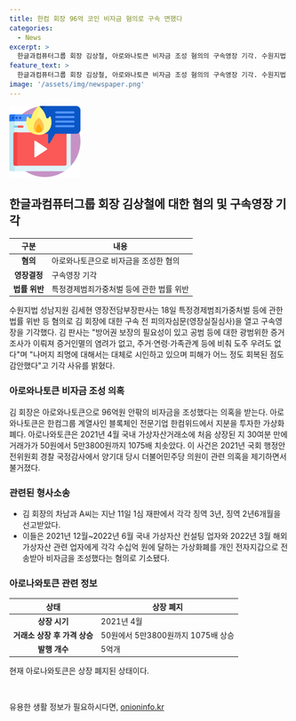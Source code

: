 ```yaml
---
title: 한컴 회장 96억 코인 비자금 혐의로 구속 면했다
categories:
  - News
excerpt: >
  한글과컴퓨터그룹 회장 김상철, 아로와나토큰 비자금 조성 혐의의 구속영장 기각. 수원지법 판사는 피의자심문 후 방어권 보장 필요, 도주 우려 없음이라며 구속영장 기각 결정. 김 회장은 96억원 비자금 조성 의혹, 아로와나토큰으로 가상화폐 거래. 국회 경찰 국정감사에서 관련 의혹 등장, 차남과 대표도 구속 송치됨.
feature_text: >
  한글과컴퓨터그룹 회장 김상철, 아로와나토큰 비자금 조성 혐의의 구속영장 기각. 수원지법 판사는 피의자심문 후 방어권 보장 필요, 도주 우려 없음이라며 구속영장 기각 결정. 김 회장은 96억원 비자금 조성 의혹, 아로와나토큰으로 가상화폐 거래. 국회 경찰 국정감사에서 관련 의혹 등장, 차남과 대표도 구속 송치됨.
image: '/assets/img/newspaper.png'
---
```


<p><img src="/assets/img/news.png" alt="rentncar 속보" /></p>

<h2 data-ke-size="size26">한글과컴퓨터그룹 회장 김상철에 대한 혐의 및 구속영장 기각</h2>

<table>
<thead>
<tr>
<th>구분</th>
<th>내용</th>
</tr>
</thead>
<tbody>
<tr>
<td style="text-align: center; height: 17px;"><b>혐의</b></td>
<td>아로와나토큰으로 비자금을 조성한 혐의</td>
</tr>
<tr>
<td style="text-align: center; height: 17px;"><b>영장결정</b></td>
<td>구속영장 기각</td>
</tr>
<tr>
<td style="text-align: center; height: 17px;"><b>법률 위반</b></td>
<td>특정경제범죄가중처벌 등에 관한 법률 위반</td>
</tr>
</tbody>
</table>

<p data-ke-size="size16">수원지법 성남지원 김세현 영장전담부장판사는 18일 특정경제범죄가중처벌 등에 관한 법률 위반 등 혐의로 김 회장에 대한 구속 전 피의자심문(영장실질심사)을 열고 구속영장을 기각했다. 김 판사는 "방어권 보장의 필요성이 있고 공범 등에 대한 광범위한 증거 조사가 이뤄져 증거인멸의 염려가 없고, 주거·연령·가족관계 등에 비춰 도주 우려도 없다"며 "나머지 죄명에 대해서는 대체로 시인하고 있으며 피해가 어느 정도 회복된 점도 감안했다"고 기각 사유를 밝혔다.</p>

<h3 data-ke-size="size24">아로와나토큰 비자금 조성 의혹</h3>

<p data-ke-size="size16">김 회장은 아로와나토큰으로 96억원 안팎의 비자금을 조성했다는 의혹을 받는다. 아로와나토큰은 한컴그룹 계열사인 블록체인 전문기업 한컴위드에서 지분을 투자한 가상화폐다. 아로나와토큰은 2021년 4월 국내 가상자산거래소에 처음 상장된 지 30여분 만에 거래가가 50원에서 5만3800원까지 1075배 치솟았다. 이 사건은 2021년 국회 행정안전위원회 경찰 국정감사에서 양기대 당시 더불어민주당 의원이 관련 의혹을 제기하면서 불거졌다.</p>

<h3 data-ke-size="size24">관련된 형사소송</h3>

<ul>
<li>김 회장의 차남과 A씨는 지난 11일 1심 재판에서 각각 징역 3년, 징역 2년6개월을 선고받았다.</li>
<li>이들은 2021년 12월~2022년 6월 국내 가상자산 컨설팅 업자와 2022년 3월 해외 가상자산 관련 업자에게 각각 수십억 원에 달하는 가상화폐를 개인 전자지갑으로 전송받아 비자금을 조성했다는 혐의로 기소됐다.</li>
</ul>

<h3 data-ke-size="size24">아로나와토큰 관련 정보</h3>

<table>
<thead>
<tr>
<th>상태</th>
<th>상장 폐지</th>
</tr>
</thead>
<tbody>
<tr>
<td style="text-align: center; height: 17px;"><b>상장 시기</b></td>
<td>2021년 4월</td>
</tr>
<tr>
<td style="text-align: center; height: 17px;"><b>거래소 상장 후 가격 상승</b></td>
<td>50원에서 5만3800원까지 1075배 상승</td>
</tr>
<tr>
<td style="text-align: center; height: 17px;"><b>발행 개수</b></td>
<td>5억개</td>
</tr>
</tbody>
</table>

<p data-ke-size="size16">현재 아로나와토큰은 상장 폐지된 상태이다.</p>

<p data-ke-size="size16">&nbsp;</p>
유용한 생활 정보가 필요하시다면, <a href="https://onioninfo.kr" rel="dofollow">onioninfo.kr</a>


